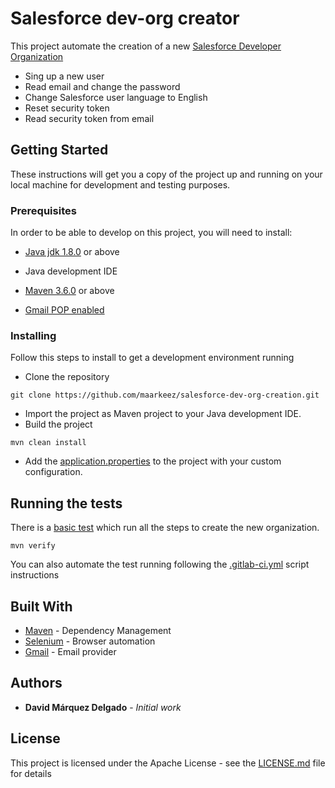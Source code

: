 # Salesforce dev-org creator

This project automate the creation of a new [Salesforce Developer Organization](https://developer.salesforce.com/signup)
* Sing up a new user
* Read email and change the password
* Change Salesforce user language to English
* Reset security token
* Read security token from email

## Getting Started

These instructions will get you a copy of the project up and running on your local machine for development and testing purposes.

### Prerequisites

In order to be able to develop on this project, you will need to install:

* [Java jdk 1.8.0](https://www.oracle.com/technetwork/java/javase/downloads/jdk8-downloads-2133151.html) or above

* Java development IDE

* [Maven 3.6.0](https://maven.apache.org/download.cgi)  or above

* [Gmail POP enabled](https://support.google.com/mail/answer/7104828)


### Installing

Follow this steps to install to get a development environment running

* Clone the repository

```
git clone https://github.com/maarkeez/salesforce-dev-org-creation.git
```

* Import the project as Maven project to your Java development IDE.
* Build the project

```
mvn clean install
```

* Add the [application.properties](./src/main/resources/application-template.properties) to the project with your custom configuration.

## Running the tests

There is a [basic test](./src/test/java/com/salesforcedevorgcreation/ApplicationTest.java) which run all the steps to create the new organization.

```
mvn verify
```

You can also automate the test running following the [.gitlab-ci.yml](.gitlab-ci.yml) script instructions

## Built With

* [Maven](https://maven.apache.org/) - Dependency Management
* [Selenium](https://www.seleniumhq.org) - Browser automation
* [Gmail](https://www.google.com/intl/es/gmail/about/) - Email provider

## Authors

* **David Márquez Delgado** - *Initial work* 

## License

This project is licensed under the Apache License - see the [LICENSE.md](LICENSE.md) file for details
